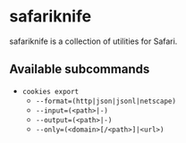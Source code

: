 # safariknife

safariknife is a collection of utilities for Safari.

## Available subcommands

- `cookies export`
    - `--format=(http|json|jsonl|netscape)`
    - `--input=(<path>|-)`
    - `--output=(<path>|-)`
    - `--only=(<domain>[/<path>]|<url>)`
